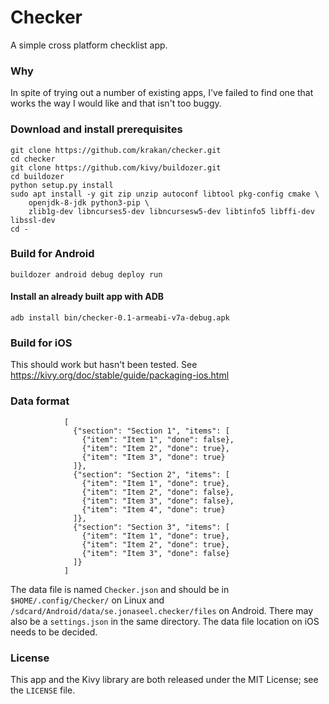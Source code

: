 # Checker

A simple cross platform checklist app.

### Why

In spite of trying out a number of existing apps, I've failed to find one that works the way I
would like and that isn't too buggy.

### Download and install prerequisites

```
git clone https://github.com/krakan/checker.git
cd checker
git clone https://github.com/kivy/buildozer.git
cd buildozer
python setup.py install
sudo apt install -y git zip unzip autoconf libtool pkg-config cmake \
    openjdk-8-jdk python3-pip \
    zlib1g-dev libncurses5-dev libncursesw5-dev libtinfo5 libffi-dev libssl-dev
cd -
```

### Build for Android
```
buildozer android debug deploy run
```

#### Install an already built app with ADB
```
adb install bin/checker-0.1-armeabi-v7a-debug.apk
```

### Build for iOS

This should work but hasn't been tested. See
https://kivy.org/doc/stable/guide/packaging-ios.html

### Data format

```
            [
              {"section": "Section 1", "items": [
                {"item": "Item 1", "done": false},
                {"item": "Item 2", "done": true},
                {"item": "Item 3", "done": true}
              ]},
              {"section": "Section 2", "items": [
                {"item": "Item 1", "done": true},
                {"item": "Item 2", "done": false},
                {"item": "Item 3", "done": false},
                {"item": "Item 4", "done": true}
              ]},
              {"section": "Section 3", "items": [
                {"item": "Item 1", "done": true},
                {"item": "Item 2", "done": true},
                {"item": "Item 3", "done": false}
              ]}
            ]
```

The data file is named `Checker.json` and should be in `$HOME/.config/Checker/` on Linux and
`/sdcard/Android/data/se.jonaseel.checker/files` on Android. There may also be a
`settings.json` in the same directory. The data file location on iOS needs to be decided.

### License

This app and the Kivy library are both released under the MIT License; see the `LICENSE` file.
